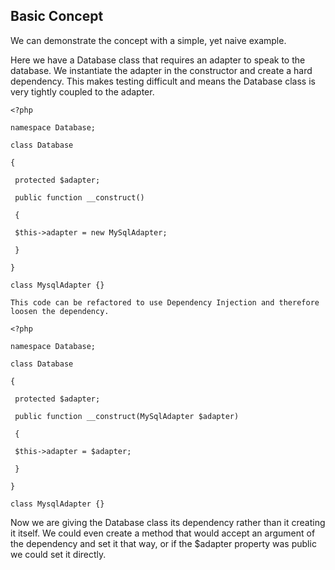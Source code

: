 ## Basic Concept

We can demonstrate the concept with a simple, yet naive example.

Here we have a Database class that requires an adapter to speak to the database. We instantiate the adapter in the constructor and create a hard dependency. This makes testing difficult and means the Database class is very tightly coupled to the adapter.

`<?php`

`namespace Database;`



`class Database`

`{`

` protected $adapter;`



` public function __construct()`

` {`

` $this->adapter = new MySqlAdapter;`

` }`

`}`



`class MysqlAdapter {}`

`This code can be refactored to use Dependency Injection and therefore loosen the dependency.`

`<?php`

`namespace Database;`



`class Database`

`{`

` protected $adapter;`



` public function __construct(MySqlAdapter $adapter)`

` {`

` $this->adapter = $adapter;`

` }`

`}`



`class MysqlAdapter {}`

Now we are giving the Database class its dependency rather than it creating it itself. We could even create a method that would accept an argument of the dependency and set it that way, or if the $adapter property was public we could set it directly.

